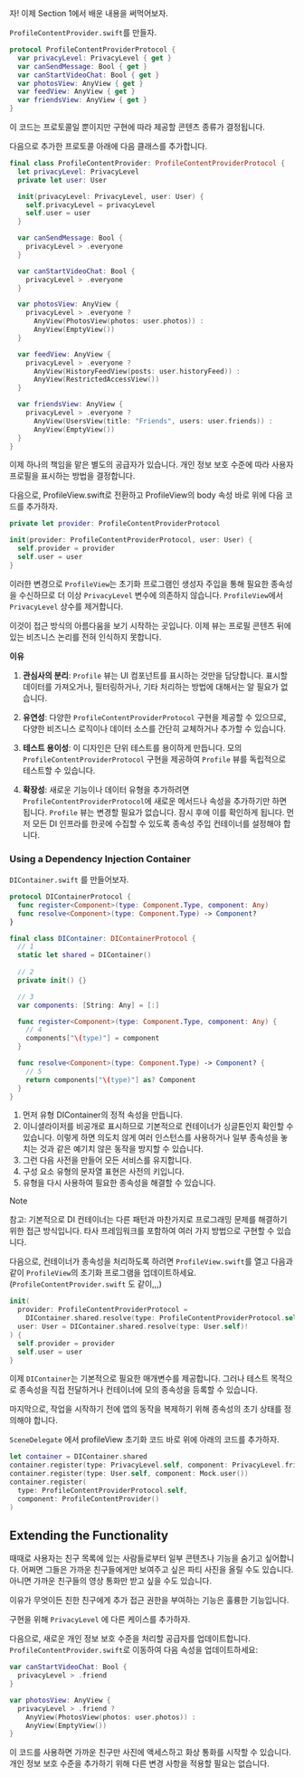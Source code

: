 자! 이제 Section 1에서 배운 내용을 써먹어보자.

`ProfileContentProvider.swift`를 만들자.
```swift
protocol ProfileContentProviderProtocol {
  var privacyLevel: PrivacyLevel { get }
  var canSendMessage: Bool { get }
  var canStartVideoChat: Bool { get }
  var photosView: AnyView { get }
  var feedView: AnyView { get }
  var friendsView: AnyView { get }
}
```
이 코드는 프로토콜일 뿐이지만 구현에 따라 제공할 콘텐츠 종류가 결정됩니다. 

다음으로 추가한 프로토콜 아래에 다음 클래스를 추가합니다.

```swift
final class ProfileContentProvider: ProfileContentProviderProtocol {
  let privacyLevel: PrivacyLevel
  private let user: User

  init(privacyLevel: PrivacyLevel, user: User) {
    self.privacyLevel = privacyLevel
    self.user = user
  }

  var canSendMessage: Bool {
    privacyLevel > .everyone
  }

  var canStartVideoChat: Bool {
    privacyLevel > .everyone
  }

  var photosView: AnyView {
    privacyLevel > .everyone ? 
      AnyView(PhotosView(photos: user.photos)) : 
      AnyView(EmptyView())
  }

  var feedView: AnyView {
    privacyLevel > .everyone ? 
      AnyView(HistoryFeedView(posts: user.historyFeed)) : 
      AnyView(RestrictedAccessView())
  }

  var friendsView: AnyView {
    privacyLevel > .everyone ? 
      AnyView(UsersView(title: "Friends", users: user.friends)) : 
      AnyView(EmptyView())
  }
}
```

이제 하나의 책임을 맡은 별도의 공급자가 있습니다. 개인 정보 보호 수준에 따라 사용자 프로필을 표시하는 방법을 결정합니다.

다음으로, ProfileView.swift로 전환하고 ProfileView의 body 속성 바로 위에 다음 코드를 추가하자.

```swift
private let provider: ProfileContentProviderProtocol

init(provider: ProfileContentProviderProtocol, user: User) {
  self.provider = provider
  self.user = user
}
```

이러한 변경으로 `ProfileView`는 초기화 프로그램인 생성자 주입을 통해 필요한 종속성을 수신하므로 더 이상 `PrivacyLevel` 변수에 의존하지 않습니다. `ProfileView`에서 `PrivacyLevel` 상수를 제거합니다.

이것이 접근 방식의 아름다움을 보기 시작하는 곳입니다. 이제 뷰는 프로필 콘텐츠 뒤에 있는 비즈니스 논리를 전혀 인식하지 못합니다.

**이유**

1. **관심사의 분리**: `Profile` 뷰는 UI 컴포넌트를 표시하는 것만을 담당합니다. 표시할 데이터를 가져오거나, 필터링하거나, 기타 처리하는 방법에 대해서는 알 필요가 없습니다.
    
2. **유연성**: 다양한 `ProfileContentProviderProtocol` 구현을 제공할 수 있으므로, 다양한 비즈니스 로직이나 데이터 소스를 간단히 교체하거나 추가할 수 있습니다.
    
3. **테스트 용이성**: 이 디자인은 단위 테스트를 용이하게 만듭니다. 모의 `ProfileContentProviderProtocol` 구현을 제공하여 `Profile` 뷰를 독립적으로 테스트할 수 있습니다.
    
4. **확장성**: 새로운 기능이나 데이터 유형을 추가하려면 `ProfileContentProviderProtocol`에 새로운 메서드나 속성을 추가하기만 하면 됩니다. `Profile` 뷰는 변경할 필요가 없습니다.
잠시 후에 이를 확인하게 됩니다. 먼저 모든 DI 인프라를 한곳에 수집할 수 있도록 종속성 주입 컨테이너를 설정해야 합니다.

### Using a Dependency Injection Container
`DIContainer.swift` 를 만들어보자.
```swift
protocol DIContainerProtocol {
  func register<Component>(type: Component.Type, component: Any)
  func resolve<Component>(type: Component.Type) -> Component?
}

final class DIContainer: DIContainerProtocol {
  // 1
  static let shared = DIContainer()
  
  // 2
  private init() {}

  // 3
  var components: [String: Any] = [:]

  func register<Component>(type: Component.Type, component: Any) {
    // 4
    components["\(type)"] = component
  }

  func resolve<Component>(type: Component.Type) -> Component? {
    // 5
    return components["\(type)"] as? Component
  }
}
```

1. 먼저 유형 DIContainer의 정적 속성을 만듭니다.  
2. 이니셜라이저를 비공개로 표시하므로 기본적으로 컨테이너가 싱글톤인지 확인할 수 있습니다. 이렇게 하면 의도치 않게 여러 인스턴스를 사용하거나 일부 종속성을 놓치는 것과 같은 예기치 않은 동작을 방지할 수 있습니다.  
3. 그런 다음 사전을 만들어 모든 서비스를 유지합니다.  
4. 구성 요소 유형의 문자열 표현은 사전의 키입니다.  
5. 유형을 다시 사용하여 필요한 종속성을 해결할 수 있습니다.

> [!NOTE]
> 참고: 기본적으로 DI 컨테이너는 다른 패턴과 마찬가지로 프로그래밍 문제를 해결하기 위한 접근 방식입니다. 타사 프레임워크를 포함하여 여러 가지 방법으로 구현할 수 있습니다.

다음으로, 컨테이너가 종속성을 처리하도록 하려면 `ProfileView.swift`를 열고 다음과 같이 `ProfileView`의 초기화 프로그램을 업데이트하세요.(`ProfileContentProvider.swift` 도 같이,,,)
```swift
init(
  provider: ProfileContentProviderProtocol = 
    DIContainer.shared.resolve(type: ProfileContentProviderProtocol.self)!,
  user: User = DIContainer.shared.resolve(type: User.self)!
) {
  self.provider = provider
  self.user = user
}
```

이제 `DIContainer`는 기본적으로 필요한 매개변수를 제공합니다. 그러나 테스트 목적으로 종속성을 직접 전달하거나 컨테이너에 모의 종속성을 등록할 수 있습니다.

마지막으로, 작업을 시작하기 전에 앱의 동작을 복제하기 위해 종속성의 초기 상태를 정의해야 합니다.

`SceneDelegate` 에서 profileView 초기화 코드 바로 위에 아래의 코드를 추가하자.
```swift
let container = DIContainer.shared
container.register(type: PrivacyLevel.self, component: PrivacyLevel.friend)
container.register(type: User.self, component: Mock.user())
container.register(
  type: ProfileContentProviderProtocol.self, 
  component: ProfileContentProvider()
)
```

## Extending the Functionality
때때로 사용자는 친구 목록에 있는 사람들로부터 일부 콘텐츠나 기능을 숨기고 싶어합니다. 어쩌면 그들은 가까운 친구들에게만 보여주고 싶은 파티 사진을 올릴 수도 있습니다. 아니면 가까운 친구들의 영상 통화만 받고 싶을 수도 있습니다.

이유가 무엇이든 친한 친구에게 추가 접근 권한을 부여하는 기능은 훌륭한 기능입니다.

구현을 위해 `PrivacyLevel` 에 다른 케이스를 추가하자.

다음으로, 새로운 개인 정보 보호 수준을 처리할 공급자를 업데이트합니다. `ProfileContentProvider.swift`로 이동하여 다음 속성을 업데이트하세요:
```swift
var canStartVideoChat: Bool {
  privacyLevel > .friend
}

var photosView: AnyView {
  privacyLevel > .friend ? 
    AnyView(PhotosView(photos: user.photos)) : 
    AnyView(EmptyView())
}
```

이 코드를 사용하면 가까운 친구만 사진에 액세스하고 화상 통화를 시작할 수 있습니다. 개인 정보 보호 수준을 추가하기 위해 다른 변경 사항을 적용할 필요는 없습니다.
